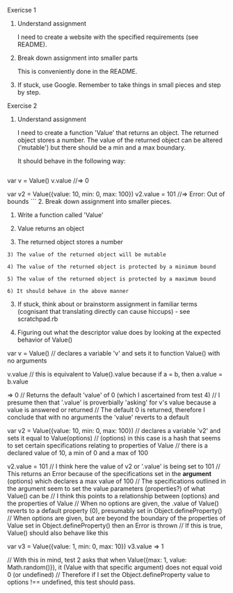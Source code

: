 Exericse 1

1. Understand assignment

	I need to create a website with the specified requirements (see README).

2. Break down assignment into smaller parts

	This is conveniently done in the README.

3. If stuck, use Google. Remember to take things in small pieces and step by step.

Exercise 2

1. Understand assignment 
	
	I need to create a function 'Value' that returns an object. The returned object stores a number. The value of the returned object can be altered ('mutable') but there should be a min and a max boundary. 

	It should behave in the following way:

	```
  var v = Value()
  v.value
  //=> 0

  var v2 = Value({value: 10, min: 0, max: 100})
  v2.value = 101
  //=> Error: Out of bounds
	```
2. Break down assignment into smaller pieces.

  1) Write a function called 'Value'
  
  2) Value returns an object

  3) The returned object stores a number
	
	3) The value of the returned object will be mutable
	
	4) The value of the returned object is protected by a minimum bound
	
	5) The value of the returned object is protected by a maximum bound
	
	6) It should behave in the above manner


3. If stuck, think about or brainstorm assignment in familiar terms (cognisant that translating directly can cause hiccups) - see scratchpad.rb

4. Figuring out what the descriptor value does by looking at the expected behavior of Value()

var v = Value() 
// declares a variable 'v' and sets it to function Value() with no arguments


v.value 
// this is equivalent to Value().value because if a = b, then a.value = b.value

=> 0
// Returns the default 'value' of 0 (which I ascertained from test 4) 
// I presume then that '.value' is proverbially 'asking' for v's value because a value is answered or returned
// The default 0 is returned, therefore I conclude that with no arguments the 'value' reverts to a default

var v2 = Value({value: 10, min: 0, max: 100})
// declares a variable 'v2' and sets it equal to Value(options)
// (options) in this case is a hash that seems to set certain specifications relating to properties of Value
// there is a declared value of 10, a min of 0 and a max of 100

v2.value = 101
// I think here the value of v2 or '.value' is being set to 101
// This returns an Error because of the specifications set in the **argument** (options) which declares a max value of 100
// The specifications outlined in the argument seem to set the value parameters (properties?) of what Value() can be
// I think this points to a relationship between (options) and the properties of Value
// When no options are given, the .value of Value() reverts to a default property (0), presumably set in Object.defineProperty()
// When options are given, but are beyond the boundary of the properties of Value set in Object.defineProperty() then an Error is thrown
// If this is true, Value() should also behave like this

var v3 = Value({value: 1, min: 0, max: 10})
v3.value 
=> 1

// With this in mind, test 2 asks that when Value({max: 1, value: Math.random()}), it (Value with that specific argument) does not equal void 0 (or undefined)
// Therefore if I set the Object.defineProperty value to options !== undefined, this test should pass.




